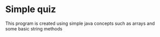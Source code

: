 # Simple quiz 
<p> This program is created using simple java concepts such as arrays and some basic string methods<p>
